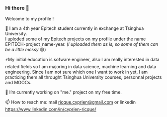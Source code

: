 ### Hi there 👋

Welcome to my profile !

🌱 I am a 4th year Epitech student currently in exchange at Tsinghua University.<br>
I uploded some of my Epitech projects on my profile under the name EPITECH-project_name-year. (*I uploaded them as is, so some of them can be a little messy* 😅)

⚡My initial education is sofware engineer, also I am really interested in data related fields so I am majoring in data science, machine learning and data engineering. Since I am not sure which one I want to work in yet, I am practicing them all throught Tsinghua University courses, personnal projects and MOOCs. 

🔭 I’m currently working on "me." project on my free time.

📫 How to reach me: mail ricque.cyprien@gmail.com or linkedin https://www.linkedin.com/in/cyprien-ricque/

<!--
**Cyprien-Ricque/Cyprien-Ricque** is a ✨ _special_ ✨ repository because its `README.md` (this file) appears on your GitHub profile.

Here are some ideas to get you started:

- 🔭 I’m currently working on ...
- 🌱 I’m currently learning ...
- 👯 I’m looking to collaborate on ...
- 🤔 I’m looking for help with ...
- 💬 Ask me about ...
- 📫 How to reach me: ...
- 😄 Pronouns: ...
- ⚡ Fun fact: ...
-->

